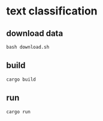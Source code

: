 # text classification

## download data

```shell
bash download.sh
```

## build

```shell
cargo build
```

## run

```shell
cargo run
```
